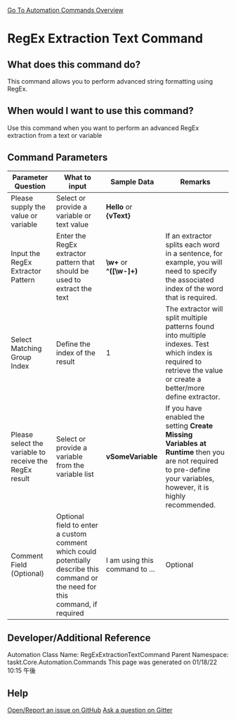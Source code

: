 <!--TITLE: RegEx Extraction Text Command -->
<!-- SUBTITLE: a command in the Data Commands group. -->
[Go To Automation Commands Overview](/automation-commands.md)


# RegEx Extraction Text Command


## What does this command do?
This command allows you to perform advanced string formatting using RegEx.


## When would I want to use this command?
Use this command when you want to perform an advanced RegEx extraction from a text or variable


## Command Parameters
| Parameter Question   	| What to input  	|  Sample Data 	| Remarks  	|
| ---                    | ---               | ---           | ---       |
|Please supply the value or variable|Select or provide a variable or text value|**Hello** or **{vText}**||
|Input the RegEx Extractor Pattern|Enter the RegEx extractor pattern that should be used to extract the text|**\w+** or **^([\w\-]+)**|If an extractor splits each word in a sentence, for example, you will need to specify the associated index of the word that is required.|
|Select Matching Group Index|Define the index of the result|1|The extractor will split multiple patterns found into multiple indexes.  Test which index is required to retrieve the value or create a better/more define extractor.|
|Please select the variable to receive the RegEx result|Select or provide a variable from the variable list|**vSomeVariable**|If you have enabled the setting **Create Missing Variables at Runtime** then you are not required to pre-define your variables, however, it is highly recommended.|
|Comment Field (Optional)|Optional field to enter a custom comment which could potentially describe this command or the need for this command, if required|I am using this command to ...|Optional|












## Developer/Additional Reference
Automation Class Name: RegExExtractionTextCommand
Parent Namespace: taskt.Core.Automation.Commands
This page was generated on 01/18/22 10:15 午後


## Help
[Open/Report an issue on GitHub](https://github.com/saucepleez/taskt/issues/new)
[Ask a question on Gitter](https://gitter.im/taskt-rpa/Lobby)

